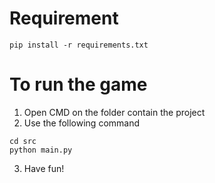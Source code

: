 # Requirement
```
pip install -r requirements.txt
```
# To run the game

1. Open CMD on the folder contain the project
2. Use the following command
```
cd src
python main.py
```
3. Have fun!
